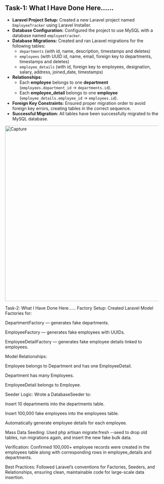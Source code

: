 ## Task-1: What I Have Done Here......

- **Laravel Project Setup:** Created a new Laravel project named `EmployeeTracker` using Laravel Installer.
- **Database Configuration:** Configured the project to use MySQL with a database named `employeetracker`.
- **Database Migrations:** Created and ran Laravel migrations for the following tables:
  - `departments` (with id, name, description, timestamps and deletes)
  - `employees` (with UUID id, name, email, foreign key to departments, timestamps and deletes)
  - `employee_details` (with id, foreign key to employees, designation, salary, address, joined_date, timestamps)
- **Relationships:**
  - Each **employee** belongs to one **department** (`employees.department_id` → `departments.id`).
  - Each **employee_detail** belongs to one **employee** (`employee_details.employee_id` → `employees.id`).
- **Foreign Key Constraints:** Ensured proper migration order to avoid foreign key errors, creating tables in the correct sequence.
- **Successful Migration:** All tables have been successfully migrated to the MySQL database.

<img width="988" height="573" alt="Capture" src="https://github.com/user-attachments/assets/4dd29b5c-8fe8-4d7a-bbd7-764dba235358" />



Task-2: What I Have Done Here......
Factory Setup: Created Laravel Model Factories for:

DepartmentFactory — generates fake departments.

EmployeeFactory — generates fake employees with UUIDs.

EmployeeDetailFactory — generates fake employee details linked to employees.

Model Relationships:

Employee belongs to Department and has one EmployeeDetail.

Department has many Employees.

EmployeeDetail belongs to Employee.

Seeder Logic: Wrote a DatabaseSeeder to:

Insert 10 departments into the departments table.

Insert 100,000 fake employees into the employees table.

Automatically generate employee details for each employee.

Mass Data Seeding: Used php artisan migrate:fresh --seed to drop old tables, run migrations again, and insert the new fake bulk data.

Verification: Confirmed 100,000+ employee records were created in the employees table along with corresponding rows in employee_details and departments.

Best Practices: Followed Laravel’s conventions for Factories, Seeders, and Relationships, ensuring clean, maintainable code for large-scale data insertion.
